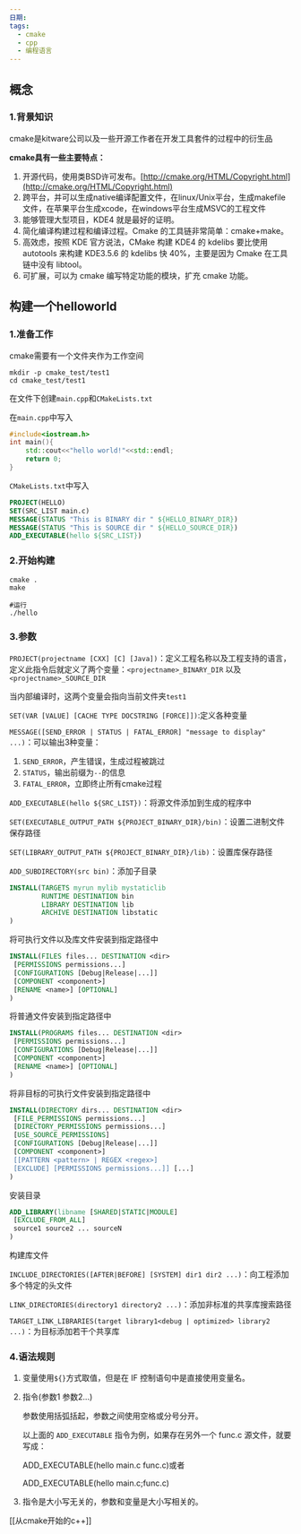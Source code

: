 ```yaml
---
日期: 
tags:
  - cmake
  - cpp
  - 编程语言
---
```


## 概念

### 1.背景知识

cmake是kitware公司以及一些开源工作者在开发工具套件的过程中的衍生品

**cmake具有一些主要特点：**
1. 开源代码，使用类BSD许可发布。[http://cmake.org/HTML/Copyright.html](http://cmake.org/HTML/Copyright.html)
2. 跨平台，并可以生成native编译配置文件，在linux/Unix平台，生成makefile文件，在苹果平台生成xcode，在windows平台生成MSVC的工程文件
3. 能够管理大型项目，KDE4 就是最好的证明。
4. 简化编译构建过程和编译过程。Cmake 的工具链非常简单：cmake+make。
5. 高效虑，按照 KDE 官方说法，CMake 构建 KDE4 的 kdelibs 要比使用 autotools 来构建 KDE3.5.6 的 kdelibs 快 40%，主要是因为 Cmake 在工具链中没有 libtool。
6. 可扩展，可以为 cmake 编写特定功能的模块，扩充 cmake 功能。

## 构建一个helloworld
### 1.准备工作

cmake需要有一个文件夹作为工作空间

```shell
mkdir -p cmake_test/test1
cd cmake_test/test1
```

在文件下创建`main.cpp`和`CMakeLists.txt`

在`main.cpp`中写入

```c++
#include<iostream.h>
int main(){
	std::cout<<"hello world!"<<std::endl;
	return 0;
}
```

`CMakeLists.txt`中写入

```cmake
PROJECT(HELLO)
SET(SRC_LIST main.c)
MESSAGE(STATUS "This is BINARY dir " ${HELLO_BINARY_DIR})
MESSAGE(STATUS "This is SOURCE dir " ${HELLO_SOURCE_DIR})
ADD_EXECUTABLE(hello ${SRC_LIST})
```

### 2.开始构建

```shell
cmake .
make

#运行
./hello
```

### 3.参数

`PROJECT(projectname [CXX] [C] [Java])`：定义工程名称以及工程支持的语言，定义此指令后就定义了两个变量：`<projectname>_BINARY_DIR` 以及 `<projectname>_SOURCE_DIR`

当内部编译时，这两个变量会指向当前文件夹`test1`

`SET(VAR [VALUE] [CACHE TYPE DOCSTRING [FORCE]])`:定义各种变量

`MESSAGE([SEND_ERROR | STATUS | FATAL_ERROR] "message to display" ...)`：可以输出3种变量：
1. `SEND_ERROR`，产生错误，生成过程被跳过
2. `STATUS`，输出前缀为`--`的信息
3. `FATAL_ERROR`，立即终止所有cmake过程

`ADD_EXECUTABLE(hello ${SRC_LIST})`：将源文件添加到生成的程序中

`SET(EXECUTABLE_OUTPUT_PATH ${PROJECT_BINARY_DIR}/bin)`：设置二进制文件保存路径

`SET(LIBRARY_OUTPUT_PATH ${PROJECT_BINARY_DIR}/lib)`：设置库保存路径

`ADD_SUBDIRECTORY(src bin)`：添加子目录

```cmake
INSTALL(TARGETS myrun mylib mystaticlib
        RUNTIME DESTINATION bin
        LIBRARY DESTINATION lib
        ARCHIVE DESTINATION libstatic
)
```
将可执行文件以及库文件安装到指定路径中

```cmake
INSTALL(FILES files... DESTINATION <dir>
 [PERMISSIONS permissions...]
 [CONFIGURATIONS [Debug|Release|...]]
 [COMPONENT <component>]
 [RENAME <name>] [OPTIONAL]
)
```
将普通文件安装到指定路径中

```cmake
INSTALL(PROGRAMS files... DESTINATION <dir>
 [PERMISSIONS permissions...]
 [CONFIGURATIONS [Debug|Release|...]]
 [COMPONENT <component>]
 [RENAME <name>] [OPTIONAL]
)
```
将非目标的可执行文件安装到指定路径中

```cmake
INSTALL(DIRECTORY dirs... DESTINATION <dir>
 [FILE_PERMISSIONS permissions...]
 [DIRECTORY_PERMISSIONS permissions...]
 [USE_SOURCE_PERMISSIONS]
 [CONFIGURATIONS [Debug|Release|...]]
 [COMPONENT <component>]
 [[PATTERN <pattern> | REGEX <regex>]
 [EXCLUDE] [PERMISSIONS permissions...]] [...]
)
```
安装目录

```cmake
ADD_LIBRARY(libname [SHARED|STATIC|MODULE]
 [EXCLUDE_FROM_ALL]
 source1 source2 ... sourceN
)
```
构建库文件

`INCLUDE_DIRECTORIES([AFTER|BEFORE] [SYSTEM] dir1 dir2 ...)`：向工程添加多个特定的头文件

`LINK_DIRECTORIES(directory1 directory2 ...)`：添加非标准的共享库搜索路径

`TARGET_LINK_LIBRARIES(target library1<debug | optimized> library2 ...)`：为目标添加若干个共享库

### 4.语法规则

1. 变量使用`${}`方式取值，但是在 IF 控制语句中是直接使用变量名。
	
2. 指令(参数1 参数2...)
    
    参数使用括弧括起，参数之间使用空格或分号分开。
    
    以上面的 `ADD_EXECUTABLE` 指令为例，如果存在另外一个 func.c 源文件，就要写成：
    
    ADD_EXECUTABLE(hello main.c func.c)或者
    
    ADD_EXECUTABLE(hello main.c;func.c)
    
3. 指令是大小写无关的，参数和变量是大小写相关的。

[[从cmake开始的c++]]